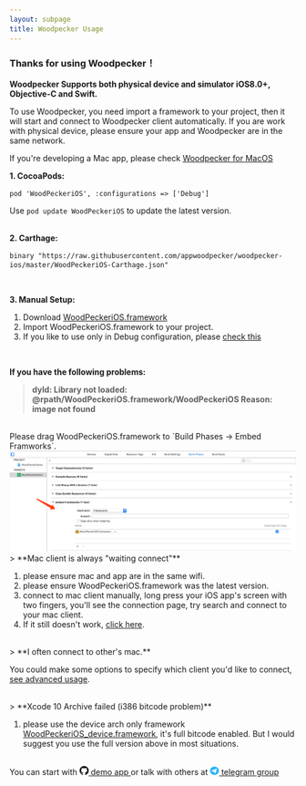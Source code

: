 ```yaml
---
layout: subpage
title: Woodpecker Usage
---
```



<h3 class="index-h3">Thanks for using Woodpecker！</h3>

**Woodpecker Supports both physical device and simulator iOS8.0+, Objective-C and Swift.**

To use Woodpecker, you need import a framework to your project, then it will start and connect to Woodpecker client automatically. If you are work with physical device, please ensure your app and Woodpecker are in the same network.<br/>

If you're developing a Mac app, please check <a href="/usagemac.html">Woodpecker for MacOS</a>

**1. CocoaPods:**

```
pod 'WoodPeckeriOS', :configurations => ['Debug']
```
Use `pod update WoodPeckeriOS` to update the latest version.
<br/>
<br/>

**2. Carthage:**

```
binary "https://raw.githubusercontent.com/appwoodpecker/woodpecker-ios/master/WoodPeckeriOS-Carthage.json"
```
<br/>

**3. Manual Setup:**

1. Download <a href="/assets/framework/WoodPeckeriOS.framework.zip">WoodPeckeriOS.framework</a>
2. Import WoodPeckeriOS.framework to your project.
3. If you like to use only in Debug configuration, please <a href="/manuallink.html">check this</a>

<br/>

**If you have the following problems:**

> **dyld: Library not loaded: @rpath/WoodPeckeriOS.framework/WoodPeckeriOS
Reason: image not found**

<br/>
Please drag WoodPeckeriOS.framework to `Build Phases -> Embed Framworks`.

<img src="/assets/img/embedframework.png"/>
<br/>
> **Mac client is always "waiting connect"**

1. please ensure mac and app are in the same wifi.
2. please ensure WoodPeckeriOS.framework was the latest version.
3. connect to mac client manually, long press your iOS app's screen with two fingers, you'll see the connection page, try search and connect to your mac client.
4. If it still doesn't work, <a href="/contact.html">click here</a>.

<br/>
> **I often connect to other's mac.**

 You could make some options to specify which client you'd like to connect, <a href="/connection.html">see advanced usage</a>.

<br/>
> **Xcode 10 Archive failed (i386 bitcode problem)**

1. please use the device arch only framework <a href="/assets/framework/WoodPeckeriOS_device.framework.zip">WoodPeckeriOS_device.framework</a>, it's full bitcode enabled. But I would suggest you use the full version above in most situations.

<br/>
You can start with <a href="https://github.com/appwoodpecker/woodpecker-ios"><img src="/assets/img/logo_github.png" width="16" heigh="16"/> demo app </a>or talk with others at 
<a href="https://t.me/appwoodpecker">
	<img src="/assets/img/logo_tele.png" width="16" heigh="16"/> telegram group
</a>
<br/>
<br/>
<br/>



